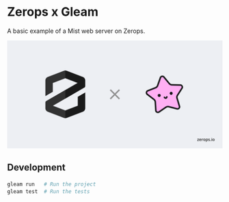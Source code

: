 # Zerops x Gleam

A basic example of a Mist web server on Zerops.


![gleam](https://github.com/zeropsio/recipe-shared-assets/blob/main/covers/svg/cover-gleam.svg)

## Development

```sh
gleam run   # Run the project
gleam test  # Run the tests
```
